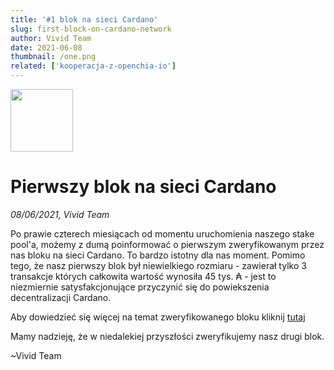 ```yaml
---
title: '#1 blok na sieci Cardano'
slug: first-block-on-cardano-network
author: Vivid Team
date: 2021-06-08
thumbnail: /one.png
related: ['kooperacja-z-openchia-io']
---
```


<div class="d-flex align-center mb-4">
  <img width="100" height="100" src="/one.png" class="mr-4">
  <h1 class="d-inline-block mb-0 text-left">Pierwszy blok na sieci Cardano</h1>
</div>

<i class="mb-4">08/06/2021, Vivid Team</i>

Po prawie czterech miesiącach od momentu uruchomienia naszego stake pool'a, możemy z dumą
poinformować o pierwszym zweryfikowanym przez nas bloku na sieci Cardano. To bardzo istotny
dla nas moment. Pomimo tego, że nasz pierwszy blok był niewielkiego rozmiaru -
zawierał tylko 3 transakcje których całkowita wartość wynosiła 45 tys. ₳ - jest to niezmiernie
satysfakcjonujące przyczynić się do powiekszenia decentralizacji Cardano.

Aby dowiedzieć się więcej na temat zweryfikowanego bloku kliknij [tutaj](https://cardanoscan.io/transactions?blockHeight=5823813)

Mamy nadzieję, że w niedalekiej przyszłości zweryfikujemy nasz drugi blok.

~Vivid Team
